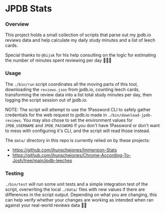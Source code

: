 # JPDB Stats

### Overview
This project holds a small collection of scripts that parse out my jpdb.io reviews data and help calculate my daily study minutes and a list of leech cards.

Special thanks to `@bijak` for his help consulting on the logic for estimating the number of minutes spent reviewing per day 🫶🏻✨

### Usage
The `./bin/run` script coordinates all the moving parts of this tool, downloading the `reviews.json` from jpdb.io, counting leech cards, transforming the review data into a list total study minutes per day, then logging the script session out of jpdb.io.

NOTE: The script will attempt to use the 1Password CLI to safely gather credentials for the web request to jpdb.io made in `./bin/download-jpdb-reviews`. You may also chose to set the environment values for `JPDB_USERNAME` and `JPDB_PASSWORD` if you don't have 1Password or don't want to mess with configuring it's CLI, and the script will read those instead.

The `data/` directory in this repo is currently relied on by these projects:
- https://github.com/jhunschejones/Immersion-Stats
- https://github.com/jhunschejones/Chrome-According-To-Josh/tree/main/jpdb-leeches

### Testing
`./bin/test` will run some unit tests and a simple integration test of the script, overwriting the local `./data/` files with new values if there are differences in the script output. Depending on what you are changing, this can help verify whether your changes are working as intended when ran against your real-world reviews data 👍🏻
